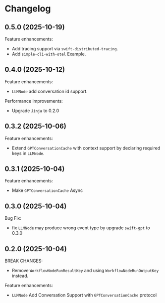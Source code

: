 # Changelog

## 0.5.0 (2025-10-19)

Feature enhancements:

- Add tracing support via `swift-distributed-tracing`.
- Add `simple-cli-with-otel` Example.

## 0.4.0 (2025-10-12)

Feature enhancements:

- `LLMNode` add conversation id support.

Performance improvements:

- Upgrade `Jinja` to 0.2.0

## 0.3.2 (2025-10-06)

Feature enhancements:

- Extend `GPTConversationCache` with context support by declaring required keys in `LLMNode`.

## 0.3.1 (2025-10-04)


Feature enhancements:

- Make `GPTConversationCache` Async

## 0.3.0 (2025-10-04)

Bug Fix:

- fix `LLMNode` may produce wrong event type by upgrade `swift-gpt` to 0.3.0

## 0.2.0 (2025-10-04)

BREAK CHANGES:

- Remove `WorkflowNodeRunResultKey` and using `WorkflowNodeRunOutputKey` instead.

Feature enhancements:

- `LLMNode` Add Conversation Support with `GPTConversationCache` protocol
